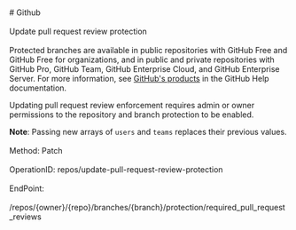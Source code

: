 <br>#     Github</br>
<br>Update pull request review protection</br>
<br>Protected branches are available in public repositories with GitHub Free and GitHub Free for organizations, and in public and private repositories with GitHub Pro, GitHub Team, GitHub Enterprise Cloud, and GitHub Enterprise Server. For more information, see [GitHub's products](https://help.github.com/github/getting-started-with-github/githubs-products) in the GitHub Help documentation.

Updating pull request review enforcement requires admin or owner permissions to the repository and branch protection to be enabled.

**Note**: Passing new arrays of `users` and `teams` replaces their previous values.</br>
<br>Method: Patch</br>
<br>OperationID: repos/update-pull-request-review-protection</br>
<br>EndPoint:</br>
<br>/repos/{owner}/{repo}/branches/{branch}/protection/required_pull_request_reviews</br>

